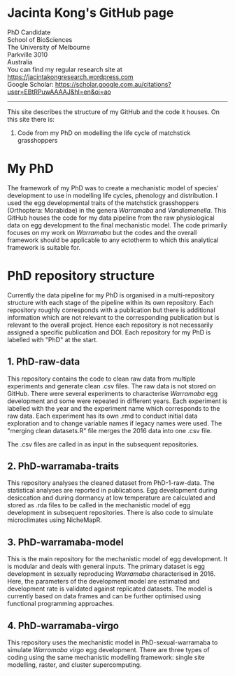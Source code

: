 # Jacinta Kong's GitHub page
PhD Candidate  
School of BioSciences   
The University of Melbourne  
Parkville 3010  
Australia  
You can find my regular research site at https://jacintakongresearch.wordpress.com  
Google Scholar: https://scholar.google.com.au/citations?user=EBtRPuwAAAAJ&hl=en&oi=ao

***

This site describes the structure of my GitHub and the code it houses.
On this site there is:

1. Code from my PhD on modelling the life cycle of matchstick grasshoppers

# My PhD
The framework of my PhD was to create a mechanistic model of species' development to use in modelling life cycles, phenology and distribution. I used the egg developmental traits of the matchstick grasshoppers (Orthoptera: Morabidae) in the genera *Warramaba* and *Vandiemenella*. This GitHub houses the code for my data pipeline from the raw physiological data on egg development to the final mechanistic model. The code primarily focuses on my work on *Warramaba* but the codes and the overall framework should be applicable to any ectotherm to which this analytical framework is suitable for.

# PhD repository structure
Currently the data pipeline for my PhD is organised in a multi-repository structure with each stage of the pipeline within its own repository. Each repository roughly corresponds with a publication but there is additional information which are not relevant to the corresponding publication but is relevant to the overall project. Hence each repository is not necessarily assigned a specific publication and DOI. Each repository for my PhD is labelled with "PhD" at the start.

## 1. PhD-raw-data
This repository contains the code to clean raw data from multiple experiments and generate clean .csv files. The raw data is not stored on GitHub. There were several experiments to characterise *Warramaba* egg development and some were repeated in different years. Each experiment is labelled with the year  and the experiment name which corresponds to the raw data. Each experiment has its own .rmd to conduct initial data exploration and to change variable names if legacy names were used. The "merging clean datasets.R" file merges the 2016 data into one .csv file.

The .csv files are called in as input in the subsequent repositories.

## 2. PhD-warramaba-traits
This repository analyses the cleaned dataset from PhD-1-raw-data. The statistical analyses are reported in publications. Egg development during desiccation and during dormancy at low temperature are calculated and stored as .rda files to be called in the mechanistic model of egg development in subsequent repositories. There is also code to simulate microclimates using NicheMapR.

## 3. PhD-warramaba-model
This is the main repository for the mechanistic model of egg development. It is modular and deals with general inputs. The primary dataset is egg development in sexually reproducing *Warramaba* characterised in 2016. Here, the parameters of the development model are estimated and development rate is validated against replicated datasets. The model is currently based on data frames and can be further optimised using functional programming approaches.

## 4. PhD-warramaba-virgo
This repository uses the mechanistic model in PhD-sexual-warramaba to simulate *Warramaba virgo* egg development. There are three types of coding using the same mechanistic modelling framework: single site modelling, raster, and cluster supercomputing.
